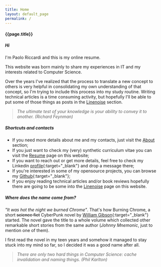 ```yaml
---
title: Home
layout: default_page
permalink: /
---
```


#### {{page.title}}

##### Hi

I'm Paolo Riccardi and this is my online resume. 

This website was born mainly to share my experiences in IT and my interests related to Computer Science. 

Over the years I've realized that the process to translate a new concept to others is very helpful in consolidating my own understanding of that concept, so I'm trying to include this process into my study routine. 
Writing technical articles is a time consuming activity, but hopefully I'll be able to put some of those things as posts in the [Linenoise](/Linenoise/) section. 

> *The ultimate test of your knowledge is your ability to convey it to another. (Richard Feynman)*

##### Shortcuts and contacts

- If you need more details about me and my contacts, just visit the [About](/About/) section;
- If you just want to check my (very) synthetic curriculum vitae you can visit the [Resume](/Resume/) page on this website;
- If you want to reach out or get more details, feel free to check my Linkedin [profile](https://www.linkedin.com/in/paolo-riccardi-71795a85/en){:target="_blank"} and drop a message there;
- If you're interested in some of my opensource projects, you can browse my [Github](https://github.com/paoloriccardi){:target="_blank"};
- If you enjoy reading technical articles and/or book reviews hopefully there are going to be some into the [Linenoise](/Linenoise/) page on this website. 

##### Where does the name come from?
*"It was hot the night we burned Chrome"*. That's how Burning Chrome, a short ~~science fict~~ CyberPunk novel by [William Gibson](https://en.wikipedia.org/wiki/William_Gibson){:target="_blank"} started. The novel gave the title to a whole volume which collected other remarkable short stories from the same author (*Johnny Mnemonic*, just to mention one of them). 

I first read the novel in my teen years and somehow it managed to stay stuck into my mind so far, so I decided it was a good name after all.

> *There are only two hard things in Computer Science: cache invalidation and naming things. (Phil Karlton)*

